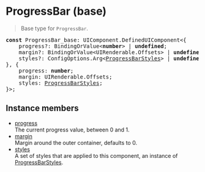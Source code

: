 # ProgressBar (base)

> Base type for `ProgressBar`.

<pre class="docgen_signature"><b>const</b> ProgressBar_base: UIComponent.DefinedUIComponent&lt;{<br>    progress?: BindingOrValue&lt;<b>number</b>&gt; | <b>undefined</b>;<br>    margin?: BindingOrValue&lt;UIRenderable.Offsets&gt; | <b>undefined</b>;<br>    styles?: ConfigOptions.Arg&lt;<a href="ProgressBarStyles.md">ProgressBarStyles</a>&gt; | <b>undefined</b>;<br>}, {<br>    progress: <b>number</b>;<br>    margin: UIRenderable.Offsets;<br>    styles: <a href="ProgressBarStyles.md">ProgressBarStyles</a>;<br>}&gt;;</pre>

## Instance members

- [<!--{ref:property}-->progress](ProgressBar_base_progress.md) \
    The current progress value, between 0 and 1.
- [<!--{ref:property}-->margin](ProgressBar_base_margin.md) \
    Margin around the outer container, defaults to 0.
- [<!--{ref:property}-->styles](ProgressBar_base_styles.md) \
    A set of styles that are applied to this component, an instance of [ProgressBarStyles](ProgressBarStyles.md).